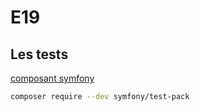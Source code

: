 # E19

## Les tests

[composant symfony](https://symfony.com/doc/5.4/testing.html)

```bash
composer require --dev symfony/test-pack
```
